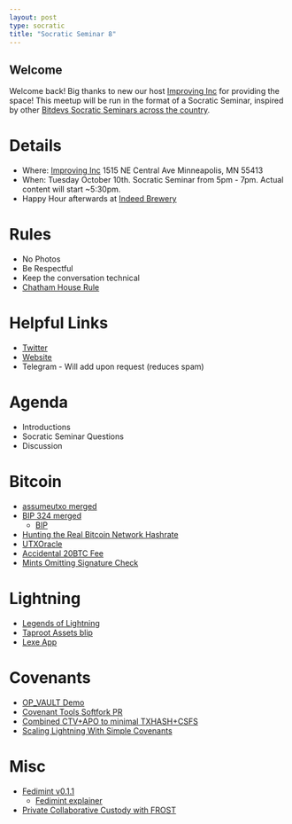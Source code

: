 ```yaml
---
layout: post
type: socratic
title: "Socratic Seminar 8"
---
```


## Welcome

Welcome back! Big thanks to new our host [Improving Inc](https://improving.com/) for providing the space!
This meetup will be run in the format of a Socratic Seminar, inspired by other [Bitdevs Socratic Seminars across the country](https://bitdevs.org/cities).

# Details
 - Where: [Improving Inc](https://www.google.com/maps/place/1515+NE+Central+Ave,+Minneapolis,+MN+55413/@45.0037797,-93.2469316,17z/data=!4m6!3m5!1s0x52b32d965c06ad57:0x277e62e6c3015129!8m2!3d45.0039428!4d-93.2456978!16s%2Fg%2F11bw3z3dw6) 1515 NE Central Ave Minneapolis, MN 55413
 - When: Tuesday October 10th. Socratic Seminar from 5pm - 7pm. Actual content will start ~5:30pm. 
 - Happy Hour afterwards at [Indeed Brewery](https://www.indeedbrewing.com/)

# Rules
 - No Photos
 - Be Respectful
 - Keep the conversation technical
 - [Chatham House Rule](https://www.facilitator.school/blog/chatham-house-rule)

# Helpful Links
 - [Twitter](https://twitter.com/BitcoinersMPLS)
 - [Website](https://bitdevsmpls.org)
 - Telegram - Will add upon request (reduces spam)

# Agenda
 - Introductions
 - Socratic Seminar Questions
 - Discussion

# Bitcoin
 - [assumeutxo merged](https://github.com/bitcoin/bitcoin/pull/27596)
 - [BIP 324 merged](https://github.com/bitcoin/bitcoin/pull/28331)
   - [BIP](https://github.com/dhruv/bips/blob/bip324/bip-0324.mediawiki)
 - [Hunting the Real Bitcoin Network Hashrate](https://blog.lopp.net/hunting-the-real-bitcoin-network-hashrate/)
 - [UTXOracle](https://utxo.live/oracle/)
 - [Accidental 20BTC Fee](https://mempool.space/tx/d5392d474b4c436e1c9d1f4ff4be5f5f9bb0eb2e26b61d2781751474b7e870fd)
 - [Mints Omitting Signature Check](https://twitter.com/mononautical/status/1705457795745595570)

# Lightning
 - [Legends of Lightning](https://www.thrillerbitcoin.com/legends-of-lightning-hackathon/)
 - [Taproot Assets blip](https://lists.linuxfoundation.org/pipermail/lightning-dev/2023-September/004089.html)
 - [Lexe App](https://twitter.com/lexeapp/status/1704643361548996879)

# Covenants
 - [OP_VAULT Demo](https://www.youtube.com/watch?v=7Zwm5iHFyBQ&t=1s)
 - [Covenant Tools Softfork PR](https://github.com/bitcoin/bitcoin/pull/28550)
 - [Combined CTV+APO to minimal TXHASH+CSFS](https://gist.github.com/reardencode/2aa98700b720174598d21989dd46e781)
 - [Scaling Lightning With Simple Covenants](https://lists.linuxfoundation.org/pipermail/bitcoin-dev/2023-September/021943.html)

# Misc
 - [Fedimint v0.1.1](https://github.com/fedimint/fedimint/releases/tag/v0.1.1)
   - [Fedimint explainer](https://fedimint.org/docs/intro)
 - [Private Collaborative Custody with FROST](https://gist.github.com/nickfarrow/4be776782bce0c12cca523cbc203fb9d/#private-collaborative-custody-with-frost)